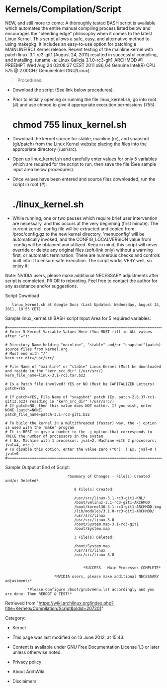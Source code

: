 Kernels/Compilation/Script
==========================

NEW, and still more to come: A thoroughly tested BASH script is
available which automates the entire manual compiling process listed
below and encourages the "bleeding edge" philosophy when it comes to the
latest Linux Kernel. This script allows a safe, easy, and alternative
method to using makepkg. It includes an easy-to-use option for patching
a MAINLINE(RC) Kernel release. Recent testing of the mainline kernel
with patch linux-3.1-rc3-git1 (August 24, 2011) resulted in successful
compiling, and installing.
(uname -a:  Linux Galicja 3.1.0-rc3-git1-ARCHMOD #1 PREEMPT Wed Aug 24 03:08:37 CEST 2011 x86_64 Genuine Intel(R) CPU 575 @ 2.00GHz GenuineIntel GNU/Linux).

> Procedures:

-   Download the script (See link below procedures).

-   Prior to initially opening or running the file linux_kernel.sh, go
    into root (#) and use chmod to give it appropriate execution
    permissions (755):

    # chmod 755 linux_kernel.sh

-   Download the kernel source for stable, mainline (rc), and snapshot
    (git/patch) from the Linux Kernel website placing the files into the
    appropriate directory (/usr/src).

-   Open up linux_kernel.sh and carefully enter values for only 5
    variables which are required for the script to run, then save the
    file (See sample input area below procedures).

-   Once values have been entered and source files downloaded, run the
    script in root (#):

    # ./linux_kernel.sh

-   While running, one or two pauses which require brief user
    intervention are necessary, and this occurs at the very beginning
    (first minute). The current kernel .config file will be extracted
    and copied from /proc/config.gz to the new kernel directory,
    'menuconfig' will be automatically invoked, and the
    CONFIG_LOCALVERSION value from .config will be obtained and
    utilized. Keep in mind, this script will never override or delete
    any original files (soft-link only) without a warning first, or
    automatic termination. There are numerous checks and controls built
    into it to ensure safe execution. The script works VERY well, so
    enjoy it!

Note: NVIDIA users, please make additional NECESSARY adjustments after
script is completed, PRIOR to rebooting. Feel free to contact the author
for any assistance and/or suggestions.

Script Download

       linux_kernel.sh at Google Docs (Last Updated: Wednesday, August 24, 2011, 10:53 CET)

Sample linux_kernel.sh BASH script Input Area for 5 required variables:

    #==========================================================================
    # Enter 5 Kernel Variable Values Here (You MUST fill in ALL values after "="):

    # Directory Name holding "mainline", "stable" and/or "snapshot"(patch) source files from kernel.org
    # Must end with "/"
    kern_src_dir=/usr/src/

    # File Name of "mainline" or "stable" Linux Kernel (Must be downloaded and reside in the "kern_src_dir" (/usr/src/)
    kern_file_name=linux-3.1-rc3.tar.bz2

    # Is a Patch file involved? YES or NO (Must be CAPITALIZED Letters)
    patch=YES

    # If patch=YES, File Name of "snapshot" patch (Ex. patch-2.6.37-rc1-git12.bz2) residing in "kern_src_dir" (/usr/src/)
    # If patch=NO, then this value does NOT matter. If you wish, enter NONE (patch=NONE)
    patch_file_name=patch-3.1-rc3-git1.bz2

    # To build the kernel in a multithreaded (faster) way, the -j option is used with the 'make' program
    # It is BEST to give a number to the -j option that corresponds to TWICE the number of processors in the system
    # ( Ex. Machine with 1 processor: jval=2, Machine with 2 processors: jval=4, etc.)
    # To disable this option, enter the value zero ("0"): ( Ex. jval=0 )
    jval=0
    #==========================================================================

Sample Output at End of Script:

                                *Summary of Changes - File(s) Created and/or Deleted*

                                   8 File(s) Created:

                                   /usr/src/linux-3.1-rc3-git1-KNL/
                                   /boot/vmlinuz-3.1-rc3-git1-ARCHMOD
                                   /boot/kernel30-3.1-rc3-git1-ARCHMOD.img
                                   /lib/modules/3.1.0-rc3-git1-ARCHMOD/
                                   /usr/src/linux
                                   /usr/src/linux-3.0
                                   /boot/System.map-3.1-rc3-git1
                                   /boot/System.map

                                   3 File(s) Deleted:

                                   /boot/System.map
                                   /usr/src/linux
                                   /usr/src/linux-3.0


                                       *SUCCESS - Main Processes COMPLETE*

                          *NVIDIA users, please make additional NECESSARY adjustments*

              *Please Configure /boot/grub/menu.lst accordingly and you are done. Then REBOOT & TEST!*

Retrieved from
"https://wiki.archlinux.org/index.php?title=Kernels/Compilation/Script&oldid=207201"

Category:

-   Kernel

-   This page was last modified on 13 June 2012, at 15:43.
-   Content is available under GNU Free Documentation License 1.3 or
    later unless otherwise noted.
-   Privacy policy
-   About ArchWiki
-   Disclaimers
